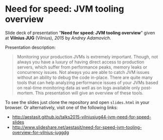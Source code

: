 
# Need for speed: JVM tooling overview

Slide deck of presentation "**Need for speed: JVM tooling overview**" given at **Vilnius JUG** (Vilnius), *2015* by *Andrey Adamovich*.

Presentation description:

> Monitoring your production JVMs is extremely important. Though, not always you have a luxury of having direct access to production servers, which suffer from performance peaks, memory leaks or concurrency issues. Not always you are able to catch JVM issues without an ability to debug the code in-place. There are quite many tools that can help analyzing performance issues of your JVMs based on real-time monitoring data as well as on logs available only post-mortem. This presentation will give an overview of these tools.


To see the slides just clone the repository and open `slides.html` in your browser. Or alternatively, visit one of the following links:

- <http://aestasit.github.io/talks2015-vilniusjug44-jvm-need-for-speed-slides>
- <http://www.slideshare.net/aestasit/need-for-speed-jvm-tooling-overview-for-vilnius-juggdg>

